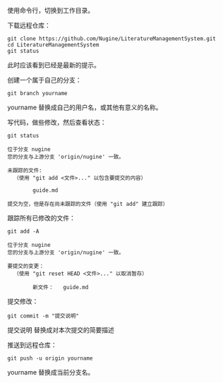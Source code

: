 使用命令行，切换到工作目录。

下载远程仓库：

```
git clone https://github.com/Nugine/LiteratureManagementSystem.git
cd LiteratureManagementSystem
git status
```

此时应该看到已经是最新的提示。

创建一个属于自己的分支：

```
git branch yourname
```

yourname 替换成自己的用户名，或其他有意义的名称。

写代码，做些修改，然后查看状态：

```
git status
```

```
位于分支 nugine
您的分支与上游分支 'origin/nugine' 一致。

未跟踪的文件:
  （使用 "git add <文件>..." 以包含要提交的内容）

        guide.md

提交为空，但是存在尚未跟踪的文件（使用 "git add" 建立跟踪）
```

跟踪所有已修改的文件：

```
git add -A
```

```
位于分支 nugine
您的分支与上游分支 'origin/nugine' 一致。

要提交的变更：
  （使用 "git reset HEAD <文件>..." 以取消暂存）

        新文件：   guide.md
```

提交修改：

```
git commit -m "提交说明"
```

提交说明 替换成对本次提交的简要描述

推送到远程仓库：

```
git push -u origin yourname
```

yourname 替换成当前分支名。

